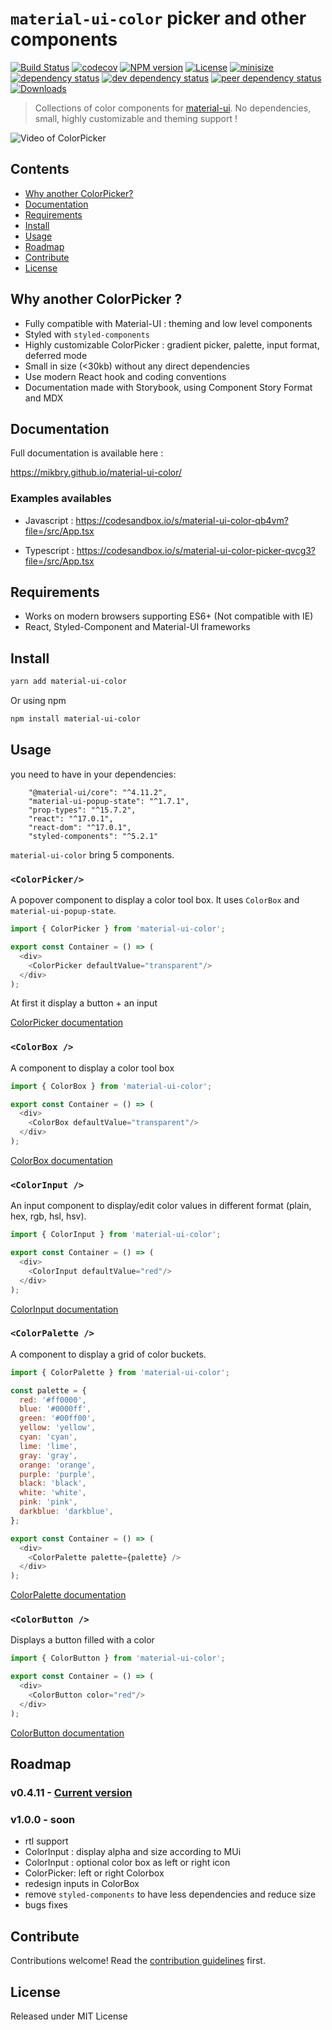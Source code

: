 # `material-ui-color` picker and other components

[![Build Status][action-image]][action-url]
[![codecov][codecov-image]][codecov-url]
[![NPM version][npm-image]][npm-url]
[![License][license-image]][license-url]
[![minisize][min-image]][min-url]
[![dependency status][deps-svg]][deps-url]
[![dev dependency status][dev-deps-svg]][dev-deps-url]
[![peer dependency status][peer-deps-svg]][peer-deps-url]
[![Downloads][downloads-image]][downloads-url]

[action-image]: https://github.com/mikbry/material-ui-color/workflows/Build%20and%20Deploy/badge.svg
[action-url]: https://mikbry.github.io/material-ui-color/
[codecov-image]: https://codecov.io/gh/mikbry/material-ui-color/branch/master/graph/badge.svg?token=K4P0vnM5fh
[codecov-url]: https://codecov.io/gh/mikbry/material-ui-color
[npm-image]: https://img.shields.io/npm/v/material-ui-color.svg
[npm-url]: https://npmjs.org/package/material-ui-color
[license-image]: https://img.shields.io/github/license/mikbry/material-ui-color
[License-url]:https://github.com/mikbry/material-ui-color/blob/master/LICENSE
[min-image]:https://badgen.net/bundlephobia/min/material-ui-color
[min-url]:https://bundlephobia.com/result?p=material-ui-color
[deps-svg]: https://david-dm.org/mikbry/material-ui-color.svg
[deps-url]: https://david-dm.org/mikbry/material-ui-color
[dev-deps-svg]: https://david-dm.org/mikbry/material-ui-color/dev-status.svg
[dev-deps-url]: https://david-dm.org/mikbry/material-ui-color#info=devDependencies
[peer-deps-svg]: https://david-dm.org/mikbry/material-ui-color/peer-status.svg
[peer-deps-url]: https://david-dm.org/mikbry/material-ui-color#info=peerDependencies
[downloads-image]: http://img.shields.io/npm/dm/material-ui-color.svg
[downloads-url]: http://npm-stat.com/charts.html?package=material-ui-color

> Collections of color components for [material-ui](https://github.com/mui-org/material-ui). No dependencies, small, highly customizable and theming support !

![Video of ColorPicker](./images/muicc-v0-2.webp)

## Contents

- [Why another ColorPicker?](#why-another-colorpicker)
- [Documentation](#documentation)
- [Requirements](#requirements)
- [Install](#install)
- [Usage](#usage)
- [Roadmap](#roadmap)
- [Contribute](#contribute)
- [License](#license)

## Why another ColorPicker ?

- Fully compatible with Material-UI : theming and low level components
- Styled with `styled-components`
- Highly customizable ColorPicker : gradient picker, palette, input format, deferred mode
-  Small in size (<30kb) without any direct dependencies
- Use modern React hook and coding conventions
- Documentation made with Storybook, using Component Story Format and MDX

## Documentation

Full documentation is available here :

https://mikbry.github.io/material-ui-color/

### Examples availables

- Javascript : https://codesandbox.io/s/material-ui-color-qb4vm?file=/src/App.tsx

- Typescript : https://codesandbox.io/s/material-ui-color-picker-qvcg3?file=/src/App.tsx

## Requirements
- Works on modern browsers supporting ES6+ (Not compatible with IE)
- React, Styled-Component and Material-UI frameworks

## Install

```bash
yarn add material-ui-color
```

Or using npm
```bash
npm install material-ui-color
```

## Usage

you need to have in your dependencies:

```
    "@material-ui/core": "^4.11.2",
    "material-ui-popup-state": "^1.7.1",
    "prop-types": "^15.7.2",
    "react": "^17.0.1",
    "react-dom": "^17.0.1",
    "styled-components": "^5.2.1"
```

`material-ui-color` bring 5 components.

### `<ColorPicker/>`

A popover component to display a color tool box. It uses `ColorBox` and `material-ui-popup-state`.

```javascript
import { ColorPicker } from 'material-ui-color';

export const Container = () => (
  <div>
    <ColorPicker defaultValue="transparent"/>
  </div>
);
```

At first it display a button + an input

[ColorPicker documentation](https://mikbry.github.io/material-ui-color/?path=/story/components-colorpicker--basic)

### `<ColorBox />`

A component to display a color tool box
```javascript
import { ColorBox } from 'material-ui-color';

export const Container = () => (
  <div>
    <ColorBox defaultValue="transparent"/>
  </div>
);
```

[ColorBox documentation](https://mikbry.github.io/material-ui-color/?path=/story/components-colorbox--basic)

### `<ColorInput />`

An input component to display/edit color values in different format (plain, hex, rgb, hsl, hsv).

```javascript
import { ColorInput } from 'material-ui-color';

export const Container = () => (
  <div>
    <ColorInput defaultValue="red"/>
  </div>
);
```

[ColorInput documentation](https://mikbry.github.io/material-ui-color/?path=/story/components-colorinput--basic)

### `<ColorPalette />`

A component to display a grid of color buckets.

```javascript
import { ColorPalette } from 'material-ui-color';

const palette = {
  red: '#ff0000',
  blue: '#0000ff',
  green: '#00ff00',
  yellow: 'yellow',
  cyan: 'cyan',
  lime: 'lime',
  gray: 'gray',
  orange: 'orange',
  purple: 'purple',
  black: 'black',
  white: 'white',
  pink: 'pink',
  darkblue: 'darkblue',
};

export const Container = () => (
  <div>
    <ColorPalette palette={palette} />
  </div>
);
```

[ColorPalette documentation](https://mikbry.github.io/material-ui-color/?path=/story/components-colorpalette--basic)

### `<ColorButton />`

Displays a button filled with a color

```javascript
import { ColorButton } from 'material-ui-color';

export const Container = () => (
  <div>
    <ColorButton color="red"/>
  </div>
);
```

[ColorButton documentation](https://mikbry.github.io/material-ui-color/?path=/story/components-colorbutton--basic)

## Roadmap

### v0.4.11 - [Current version](https://github.com/mikbry/material-ui-color/releases/tag/v0.4.11)
### v1.0.0  - soon
- rtl support
- ColorInput : display alpha and size according to  MUi
- ColorInput : optional color box as left or right icon
- ColorPicker: left or right Colorbox
- redesign inputs in ColorBox
- remove `styled-components` to have less dependencies and reduce size
- bugs fixes

## Contribute

Contributions welcome! Read the [contribution guidelines](CONTRIBUTING.md) first.


## License

Released under MIT License
